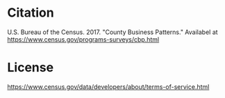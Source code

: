 # Citation
U.S. Bureau of the Census. 2017. "County Business Patterns." Availabel at https://www.census.gov/programs-surveys/cbp.html

# License
https://www.census.gov/data/developers/about/terms-of-service.html